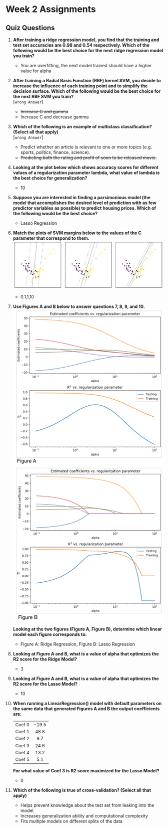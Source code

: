 # Week 2 Assignments

## Quiz Questions

1. **After training a ridge regression model, you find that the training and test set accuracies are 0.98 and 0.54 respectively. Which of the following would be the best choice for the next ridge regression model you train?**  
   * You are overfitting, the next model trained should have a higher value for alpha

2. **After training a Radial Basis Function (RBF) kernel SVM, you decide to increase the influence of each training point and to simplify the decision surface. Which of the following would be the best choice for the next RBF SVM you train?**  
   [`wrong Answer`]
   * ~~Increase C and gamma~~
   * Increase C and decrease gamma

3. **Which of the following is an example of multiclass classification? (Select all that apply)**  
   [`wrong Answer`]
   * Predict whether an article is relevant to one or more topics (e.g. sports, politics, finance, science).
   * ~~Predicting both the rating and profit of soon to be released movie.~~

4. **Looking at the plot below which shows accuracy scores for different values of a regularization parameter lambda, what value of lambda is the best choice for generalization?**
   * 10

5. **Suppose you are interested in finding a parsimonious model (the model that accomplishes the desired level of prediction with as few predictor variables as possible) to predict housing prices. Which of the following would be the best choice?**
   * Lasso Regression

6. **Match the plots of SVM margins below to the values of the C parameter that correspond to them.**
   ![img](../images/Week2&#32;Quiz&#32;img1.jpg)
   * 0.1,1,10

7. **Use Figures A and B below to answer questions 7, 8, 9, and 10.**
   ![FigureA](../images/Week2&#32;Quiz&#32;img2.jpg)  
   ![FigureB](../images/Week2&#32;Quiz&#32;img3.jpg)  

    **Looking at the two figures (Figure A, Figure B), determine which linear model each figure corresponds to:**
    * Figure A: Ridge Regression, Figure B: Lasso Regression

8. **Looking at Figure A and B, what is a value of alpha that optimizes the R2 score for the Ridge Model?**
   * 3

9. **Looking at Figure A and B, what is a value of alpha that optimizes the R2 score for the Lasso Model?**
    * 10

10. **When running a LinearRegression() model with default parameters on the same data that generated Figures A and B the output coefficients are:**  

    |        |       |
    | :----: | :---: |
    | Coef 0 | -19.5 |
    | Coef 1 | 48.8  |
    | Coef 2 |  9.7  |
    | Coef 3 | 24.6  |
    | Coef 4 | 13.2  |
    | Coef 5 |  5.1  |

    **For what value of Coef 3 is R2 score maximized for the Lasso Model?**
    * 0

11. **Which of the following is true of cross-validation? (Select all that apply)**
    * Helps prevent knowledge about the test set from leaking into the model
    * Increases generalization ability and computational complexity
    * Fits multiple models on different splits of the data
